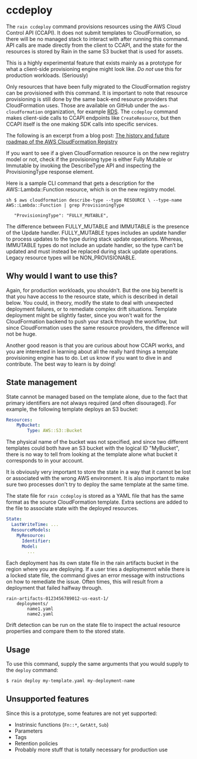 # ccdeploy

The `rain ccdeploy` command provisions resources using the AWS Cloud Control
API (CCAPI). It does not submit templates to CloudFormation, so there will be
no managed stack to interact with after running this command. API calls are
made directly from the client to CCAPI, and the state for the resources is
stored by Rain in the same S3 bucket that is used for assets.

This is a highly experimental feature that exists mainly as a prototype for
what a client-side provisioning engine might look like. *Do not* use this for
production workloads. (Seriously)

Only resources that have been fully migrated to the CloudFormation registry can
be provisioned with this command. It is important to note that resource
provisioning is still done by the same back-end resource providers that
CloudFormation uses. Those are available on GitHub under the
`aws-cloudformation` organization, for example
[RDS](https://github.com/aws-cloudformation/aws-cloudformation-resource-providers-rds).
The `ccdeploy` command makes client-side calls to CCAPI endpoints like `CreateResource`, 
but then CCAPI itself is the one making SDK calls into specific services.

The following is an excerpt from a blog post: [The history and future roadmap
of the AWS CloudFormation
Registry](https://aws.amazon.com/blogs/devops/cloudformation-coverage/)

If you want to see if a given CloudFormation resource is on the new registry
model or not, check if the provisioning type is either Fully Mutable or
Immutable by invoking the DescribeType API and inspecting the ProvisioningType
response element.

Here is a sample CLI command that gets a description for the
AWS::Lambda::Function resource, which is on the new registry model.

```
sh $ aws cloudformation describe-type --type RESOURCE \ --type-name AWS::Lambda::Function | grep ProvisioningType

   "ProvisioningType": "FULLY_MUTABLE", 
```

The difference between FULLY\_MUTABLE and IMMUTABLE is the presence of the
Update handler. FULLY\_MUTABLE types includes an update handler to process
updates to the type during stack update operations. Whereas, IMMUTABLE types do
not include an update handler, so the type can’t be updated and must instead be
replaced during stack update operations. Legacy resource types will be
NON\_PROVISIONABLE.

## Why would I want to use this?

Again, for production workloads, you shouldn't. But the one big benefit is that you 
have access to the resource state, which is described in detail below. You could, 
in theory, modify the state to deal with unexpected deployment failures, or to 
remediate complex drift situations. Template deployment might be slightly faster, since you 
won't wait for the CloudFormation backend to push your stack through the workflow, but since 
CloudFormation uses the same resource providers, the difference will not be huge.

Another good reason is that you are curious about how CCAPI works, and you are
interested in learning about all the really hard things a template provisioning
engine has to do. Let us know if you want to dive in and contribute. 
The best way to learn is by doing!

## State management

State cannot be managed based on the template alone, due to the fact that
primary identifiers are not always required (and often disouraged). For
example, the following template deploys an S3 bucket:

```yaml 
Resources: 
    MyBucket: 
        Type: AWS::S3::Bucket 
```

The physical name of the bucket was not specified, and since two different
templates could both have an S3 bucket with the logical ID "MyBucket", there is
no way to tell from looking at the template alone what bucket it corresponds to
in your account.

It is obviously very important to store the state in a way that it cannot be
lost or associated with the wrong AWS environment. It is also important to make
sure two processes don't try to deploy the same template at the same time.

The state file for `rain ccdeploy` is stored as a YAML file that has the same
format as the source CloudFormation template. Extra sections are added to the
file to associate state with the deployed resources.

```yaml 
State: 
  LastWriteTime: ...
  ResourceModels:
    MyResource:
      Identifier:
      Model:
        ...
```

Each deployment has its own state file in the rain artifacts bucket in the
region where you are deploying. If a user tries a deploymemnt while there is a
locked state file, the command gives an error message with instructions on how
to remediate the issue. Often times, this will result from a deployment that
failed halfway through.

```
rain-artifacts-0123456789012-us-east-1/ 
    deployments/ 
        name1.yaml
        name2.yaml
```

Drift detection can be run on the state file to inspect the actual resource
properties and compare them to the stored state.

## Usage

To use this command, supply the same arguments that you would supply to the `deploy` command:

```sh
$ rain deploy my-template.yaml my-deployment-name
```

## Unsupported features

Since this is a prototype, some features are not yet supported:

- Instrinsic functions (`Fn::*`, `GetAtt`, `Sub`)
- Parameters
- Tags
- Retention policies
- Probably more stuff that is totally necessary for production use





